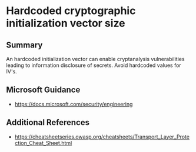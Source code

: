 # Hardcoded cryptographic initialization vector size

## Summary

An hardcoded initialization vector can enable cryptanalysis vulnerabilities leading to information
disclosure of secrets.  Avoid hardcoded values for IV's.

## Microsoft Guidance

* https://docs.microsoft.com/security/engineering

## Additional References

* https://cheatsheetseries.owasp.org/cheatsheets/Transport_Layer_Protection_Cheat_Sheet.html

